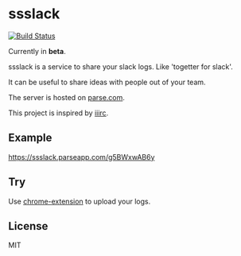 # ssslack
[![Build Status](https://travis-ci.org/uiureo/ssslack.svg?branch=master)](https://travis-ci.org/uiureo/ssslack)

Currently in **beta**.

ssslack is a service to share your slack logs. Like 'togetter for slack'.

It can be useful to share ideas with people out of your team.


The server is hosted on [parse.com](https://parse.com/).

This project is inspired by [iiirc](https://github.com/iiirc/iiirc).

## Example
https://ssslack.parseapp.com/g5BWxwAB6y

## Try
Use [chrome-extension](https://github.com/uiureo/ssslack-chrome-extension) to upload your logs.

## License
MIT
